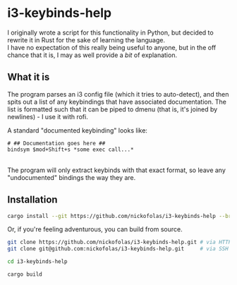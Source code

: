 # i3-keybinds-help
I originally wrote a script for this functionality in Python, but decided to rewrite it in Rust for the sake of learning the language.<br>
I have no expectation of this really being useful to anyone, but in the off chance that it is, I may as well provide a *bit* of explanation.

## What it is
The program parses an i3 config file (which it tries to auto-detect), and then spits out a list of any keybindings that have associated documentation. The list is formatted such that it can be piped to dmenu (that is, it's joined by newlines) - I use it with rofi.

A standard "documented keybinding" looks like:<br>
```
# ## Documentation goes here ##
bindsym $mod+Shift+s *some exec call...*
```
<br>
The program will only extract keybinds with that exact format, so leave any "undocumented" bindings the way they are.

## Installation
```sh
cargo install --git https://github.com/nickofolas/i3-keybinds-help --branch main i3-keybinds-help
```

Or, if you're feeling adventurous, you can build from source.
```sh
git clone https://github.com/nickofolas/i3-keybinds-help.git # via HTTPS
git clone git@github.com:nickofolas/i3-keybinds-help.git     # via SSH

cd i3-keybinds-help

cargo build
```
